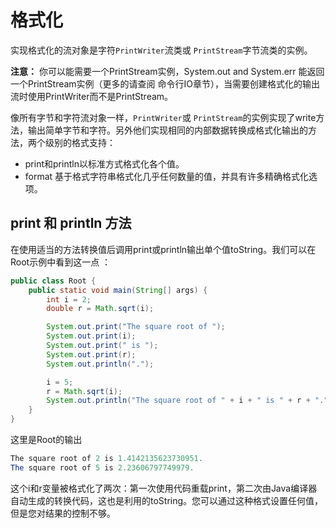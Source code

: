 # 格式化

实现格式化的流对象是字符`PrintWriter`流类或 `PrintStream`字节流类的实例。

**注意：** 你可以能需要一个PrintStream实例，System.out and System.err 能返回一个PrintStream实例（更多的请查阅 命令行IO章节），当需要创建格式化的输出流时使用PrintWriter而不是PrintStream。

像所有字节和字符流对象一样，`PrintWriter`或 `PrintStream`的实例实现了write方法，输出简单字节和字符。另外他们实现相同的内部数据转换成格式化输出的方法，两个级别的格式支持：

* print和println以标准方式格式化各个值。
* format 基于格式字符串格式化几乎任何数量的值，并具有许多精确格式化选项。

## print 和 println 方法

在使用适当的方法转换值后调用print或println输出单个值toString。我们可以在Root示例中看到这一点 ：
```java
public class Root {
    public static void main(String[] args) {
        int i = 2;
        double r = Math.sqrt(i);

        System.out.print("The square root of ");
        System.out.print(i);
        System.out.print(" is ");
        System.out.print(r);
        System.out.println(".");

        i = 5;
        r = Math.sqrt(i);
        System.out.println("The square root of " + i + " is " + r + ".");
    }
}
```

这里是Root的输出
```java
The square root of 2 is 1.4142135623730951.
The square root of 5 is 2.23606797749979.
```

这个i和r变量被格式化了两次：第一次使用代码重载print，第二次由Java编译器自动生成的转换代码，这也是利用的toString。您可以通过这种格式设置任何值，但是您对结果的控制不够。